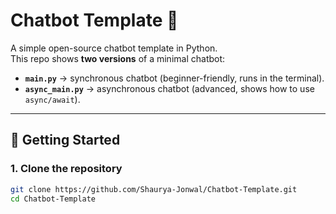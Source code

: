 # Chatbot Template 🤖  

A simple open-source chatbot template in Python.  
This repo shows **two versions** of a minimal chatbot:  

- **`main.py`** → synchronous chatbot (beginner-friendly, runs in the terminal).  
- **`async_main.py`** → asynchronous chatbot (advanced, shows how to use `async/await`).  

---

## 🚀 Getting Started

### 1. Clone the repository
```bash
git clone https://github.com/Shaurya-Jonwal/Chatbot-Template.git
cd Chatbot-Template
